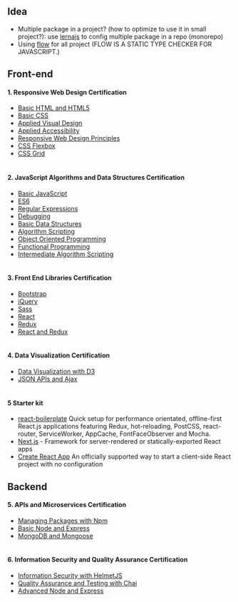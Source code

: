 ## Idea
- Multiple package in a project? (how to optimize to use it in small project?): use [lernajs](https://lernajs.io/) to config multiple package in a repo (monorepo) 
- Using [flow](https://flow.org/en/docs/react/) for all project (FLOW IS A STATIC TYPE CHECKER FOR JAVASCRIPT.)

## Front-end

#### 1. Responsive Web Design Certification
- [Basic HTML and HTML5](https://learn.freecodecamp.org/responsive-web-design/basic-html-and-html5)
- [Basic CSS](https://learn.freecodecamp.org/responsive-web-design/basic-css)
- [Applied Visual Design](https://learn.freecodecamp.org/responsive-web-design/applied-visual-design)
- [Applied Accessibility](https://learn.freecodecamp.org/responsive-web-design/applied-accessibility)
- [Responsive Web Design Principles](https://learn.freecodecamp.org/responsive-web-design/responsive-web-design-principles)
- [CSS Flexbox](https://learn.freecodecamp.org/responsive-web-design/css-flexbox)
- [CSS Grid](https://learn.freecodecamp.org/responsive-web-design/css-grid)
  <br />
  <br />

#### 2. JavaScript Algorithms and Data Structures Certification

- [Basic JavaScript](https://learn.freecodecamp.org/javascript-algorithms-and-data-structures/basic-javascript)
- [ES6](https://learn.freecodecamp.org/javascript-algorithms-and-data-structures/es6)
- [Regular Expressions](https://learn.freecodecamp.org/javascript-algorithms-and-data-structures/regular-expressions)
- [Debugging](https://learn.freecodecamp.org/javascript-algorithms-and-data-structures/debugging)
- [Basic Data Structures](https://learn.freecodecamp.org/javascript-algorithms-and-data-structures/basic-data-structures)
- [Algorithm Scripting](https://learn.freecodecamp.org/javascript-algorithms-and-data-structures/basic-algorithm-scripting)
- [Object Oriented Programming](https://learn.freecodecamp.org/javascript-algorithms-and-data-structures/object-oriented-programming)
- [Functional Programming](https://learn.freecodecamp.org/javascript-algorithms-and-data-structures/functional-programming)
- [Intermediate Algorithm Scripting](https://learn.freecodecamp.org/javascript-algorithms-and-data-structures/intermediate-algorithm-scripting)
  <br />
  <br />

#### 3. Front End Libraries Certification

- [Bootstrap](https://learn.freecodecamp.org/front-end-libraries/bootstrap)
- [jQuery](https://learn.freecodecamp.org/front-end-libraries/jquery)
- [Sass](https://learn.freecodecamp.org/front-end-libraries/sass)
- [React](https://learn.freecodecamp.org/front-end-libraries/react)
- [Redux](https://learn.freecodecamp.org/front-end-libraries/redux)
- [React and Redux](https://learn.freecodecamp.org/front-end-libraries/react-and-redux)
  <br />
  <br />

#### 4. Data Visualization Certification

- [Data Visualization with D3](https://learn.freecodecamp.org/data-visualization/data-visualization-with-d3)
- [JSON APIs and Ajax](https://learn.freecodecamp.org/data-visualization/json-apis-and-ajax)
  <br />
  <br />
#### 5 Starter kit 
- [react-boilerplate](https://github.com/react-boilerplate/react-boilerplate) Quick setup for performance orientated, offline-first React.js applications featuring Redux, hot-reloading, PostCSS, react-router, ServiceWorker, AppCache, FontFaceObserver and Mocha.
- [Next.js](https://nextjs.org/) - Framework for server-rendered or statically-exported React apps
- [Create React App](https://github.com/facebook/create-react-app) An officially supported way to start a client-side React project with no configuration

## Backend
#### 5. APIs and Microservices Certification

- [Managing Packages with Npm](https://learn.freecodecamp.org/apis-and-microservices/managing-packages-with-npm)
- [Basic Node and Express](https://learn.freecodecamp.org/apis-and-microservices/basic-node-and-express)
- [MongoDB and Mongoose](https://learn.freecodecamp.org/apis-and-microservices/mongodb-and-mongoose)
  <br />
  <br />

#### 6. Information Security and Quality Assurance Certification

- [Information Security with HelmetJS](https://learn.freecodecamp.org/information-security-and-quality-assurance/information-security-with-helmetjs)
- [Quality Assurance and Testing with Chai](https://learn.freecodecamp.org/information-security-and-quality-assurance/quality-assurance-and-testing-with-chai)
- [Advanced Node and Express](https://learn.freecodecamp.org/information-security-and-quality-assurance/advanced-node-and-express)
  <br />
  <br />
